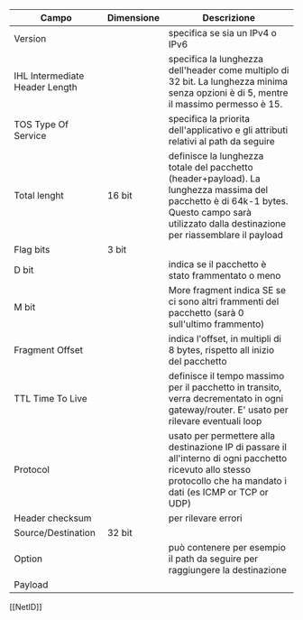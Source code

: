 | Campo                          | Dimensione | Descrizione                                                                                                                                                                                    |
| ------------------------------ | ---------- | ---------------------------------------------------------------------------------------------------------------------------------------------------------------------------------------------- |
| Version                        |            | specifica se sia un IPv4 o IPv6                                                                                                                                                                |
| IHL Intermediate Header Length |            | specifica la lunghezza dell'header come multiplo di 32 bit. La lunghezza minima senza opzioni è di 5, mentre il massimo permesso è 15.                                                         |
| TOS Type Of Service            |            | specifica la priorita dell'applicativo e gli attributi relativi al path da seguire                                                                                                             |
| Total lenght                   | 16 bit     | definisce la lunghezza totale del pacchetto (header+payload). La lunghezza massima del pacchetto è di 64k-1 bytes. Questo campo sarà utilizzato dalla destinazione per riassemblare il payload |
| Flag bits                      | 3 bit      |                                                                                                                                                                                                |
| D bit                          |            | indica se il pacchetto è stato frammentato o meno                                                                                                                                              |
| M bit                          |            | More fragment indica SE se ci sono altri frammenti del pacchetto (sarà 0 sull'ultimo frammento)                                                                                                |
| Fragment Offset                |            | indica l'offset, in multipli di 8 bytes, rispetto all inizio del pacchetto                                                                                                                     |
| TTL Time To Live               |            | definisce il tempo massimo per il pacchetto in transito, verra decrementato in ogni gateway/router. E' usato per rilevare eventuali loop                                                       |
| Protocol                       |            | usato per permettere alla destinazione IP di passare il all'interno di ogni pacchetto ricevuto allo stesso protocollo che ha mandato i dati (es ICMP or TCP or UDP)                            |
| Header checksum                |            | per rilevare errori                                                                                                                                                                            |
| Source/Destination             | 32 bit     |                                                                                                                                                                                                |
| Option                         |            | può contenere per esempio il path da seguire per raggiungere la destinazione                                                                                                                   |
| Payload                               |            |                                                                                                                                                                                                |

[[NetID]]

